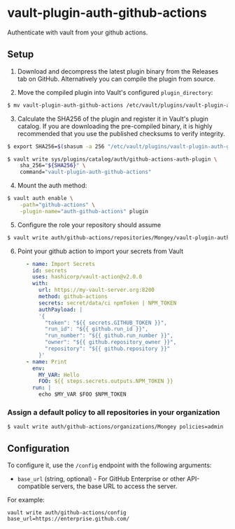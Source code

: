 # vault-plugin-auth-github-actions
Authenticate with vault from your github actions.


## Setup

1. Download and decompress the latest plugin binary from the Releases tab on
GitHub. Alternatively you can compile the plugin from source.

2. Move the compiled plugin into Vault's configured `plugin_directory`:

  ```sh
  $ mv vault-plugin-auth-github-actions /etc/vault/plugins/vault-plugin-auth-github-actions
  ```

3. Calculate the SHA256 of the plugin and register it in Vault's plugin catalog.
If you are downloading the pre-compiled binary, it is highly recommended that
you use the published checksums to verify integrity.

  ```sh
  $ export SHA256=$(shasum -a 256 "/etc/vault/plugins/vault-plugin-auth-github-actions" | cut -d' ' -f1)

  $ vault write sys/plugins/catalog/auth/github-actions-auth-plugin \
      sha_256="${SHA256}" \
      command="vault-plugin-auth-github-actions"
  ```

4. Mount the auth method:

  ```sh
  $ vault auth enable \
      -path="github-actions" \
      -plugin-name="auth-github-actions" plugin
  ```

5. Configure the role your repository should assume
  ```sh
  $ vault write auth/github-actions/repositories/Mongey/vault-plugin-auth-github-actions policies=admin
  ```

6. Point your github action to import your secrets from Vault
```yaml
      - name: Import Secrets
        id: secrets
        uses: hashicorp/vault-action@v2.0.0
        with:
          url: https://my-vault-server.org:8200
          method: github-actions
          secrets: secret/data/ci npmToken | NPM_TOKEN
          authPayload: |
          '{
            "token": "${{ secrets.GITHUB_TOKEN }}",
            "run_id": "${{ github.run_id }}",
            "run_number": "${{ github.run_number }}",
            "owner": "${{ github.repository_owner }}",
            "repository": "${{ github.repository }}"
          }'
      - name: Print
        env:
          MY_VAR: Hello
          FOO: ${{ steps.secrets.outputs.NPM_TOKEN }}
        run: |
          echo $MY_VAR $FOO $NPM_TOKEN
```

### Assign a default policy to all repositories in your organization

```
$ vault write auth/github-actions/organizations/Mongey policies=admin
```

## Configuration

To configure it, use the `/config` endpoint with the following arguments:

  * `base_url` (string, optional) - For GitHub Enterprise or other API-compatible
     servers, the base URL to access the server.

For example:

```
vault write auth/github-actions/config base_url=https://enterprise.github.com/
```
